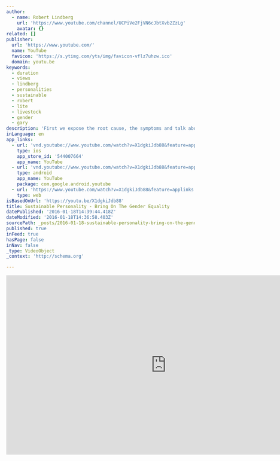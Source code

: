 ```yaml
---
author:
  - name: Robert Lindberg
    url: 'https://www.youtube.com/channel/UCPiVe2FjVN6cJbtXvb2ZzLg'
    avatar: {}
related: []
publisher:
  url: 'https://www.youtube.com/'
  name: YouTube
  favicon: 'https://s.ytimg.com/yts/img/favicon-vflz7uhzw.ico'
  domain: youtu.be
keywords:
  - duration
  - views
  - lindberg
  - personalities
  - sustainable
  - robert
  - lite
  - livestock
  - gender
  - gary
description: 'First we expose the root cause, the symptoms and talk about the solutions.'
inLanguage: en
app_links:
  - url: 'vnd.youtube://www.youtube.com/watch?v=X1dgkiJdb88&feature=applinks'
    type: ios
    app_store_id: '544007664'
    app_name: YouTube
  - url: 'vnd.youtube://www.youtube.com/watch?v=X1dgkiJdb88&feature=applinks'
    type: android
    app_name: YouTube
    package: com.google.android.youtube
  - url: 'https://www.youtube.com/watch?v=X1dgkiJdb88&feature=applinks'
    type: web
isBasedOnUrl: 'https://youtu.be/X1dgkiJdb88'
title: Sustainable Personality - Bring On The Gender Equality
datePublished: '2016-01-18T14:39:44.418Z'
dateModified: '2016-01-18T14:36:58.403Z'
sourcePath: _posts/2016-01-18-sustainable-personality-bring-on-the-gender-equality.md
published: true
inFeed: true
hasPage: false
inNav: false
_type: VideoObject
_context: 'http://schema.org'

---
```

<iframe src="https://cdn.embedly.com/widgets/media.html?src=https%3A%2F%2Fwww.youtube.com%2Fembed%2FX1dgkiJdb88%3Ffeature%3Doembed&amp;url=https%3A%2F%2Fwww.youtube.com%2Fwatch%3Fv%3DX1dgkiJdb88%26feature%3Dyoutu.be&amp;image=https%3A%2F%2Fi.ytimg.com%2Fvi%2FX1dgkiJdb88%2Fhqdefault.jpg&amp;key=b7d04c9b404c499eba89ee7072e1c4f7&amp;type=text%2Fhtml&amp;schema=youtube" width="854" height="480" scrolling="no" frameborder="0" allowfullscreen="allowfullscreen" style=""></iframe>